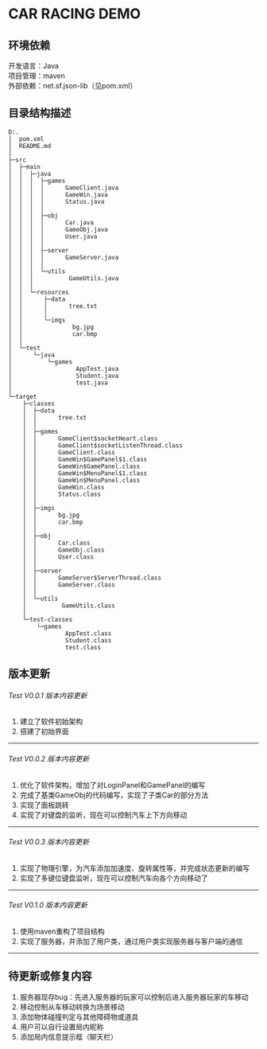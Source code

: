 CAR RACING DEMO
============================

## 环境依赖
开发语言：Java\
项目管理：maven\
外部依赖：net.sf.json-lib（见pom.xml）

## 目录结构描述
    D:.
    │  pom.xml
    │  README.md
    │      
    ├─src
    │  ├─main
    │  │  ├─java
    │  │  │  ├─games
    │  │  │  │      GameClient.java
    │  │  │  │      GameWin.java
    │  │  │  │      Status.java
    │  │  │  │      
    │  │  │  ├─obj
    │  │  │  │      Car.java
    │  │  │  │      GameObj.java
    │  │  │  │      User.java
    │  │  │  │      
    │  │  │  ├─server
    │  │  │  │      GameServer.java
    │  │  │  │      
    │  │  │  └─utils
    │  │  │          GameUtils.java
    │  │  │          
    │  │  └─resources
    │  │      ├─data
    │  │      │      tree.txt
    │  │      │      
    │  │      └─imgs
    │  │              bg.jpg
    │  │              car.bmp
    │  │              
    │  └─test
    │      └─java
    │          └─games
    │                  AppTest.java
    │                  Student.java
    │                  test.java
    │                  
    └─target
        ├─classes
        │  ├─data
        │  │      tree.txt
        │  │      
        │  ├─games
        │  │      GameClient$socketHeart.class
        │  │      GameClient$socketListenThread.class
        │  │      GameClient.class
        │  │      GameWin$GamePanel$1.class
        │  │      GameWin$GamePanel.class
        │  │      GameWin$MenuPanel$1.class
        │  │      GameWin$MenuPanel.class
        │  │      GameWin.class
        │  │      Status.class
        │  │      
        │  ├─imgs
        │  │      bg.jpg
        │  │      car.bmp
        │  │      
        │  ├─obj
        │  │      Car.class
        │  │      GameObj.class
        │  │      User.class
        │  │      
        │  ├─server
        │  │      GameServer$ServerThread.class
        │  │      GameServer.class
        │  │      
        │  └─utils
        │          GameUtils.class
        │          
        └─test-classes
            └─games
                    AppTest.class
                    Student.class
                    test.class

## 版本更新

###### $Test\ V0.0.1\ 版本内容更新$
1. 建立了软件初始架构
2. 搭建了初始界面

---

###### $Test\ V0.0.2\ 版本内容更新$
1. 优化了软件架构，增加了对LoginPanel和GamePanel的编写
2. 完成了基类GameObj的代码编写，实现了子类Car的部分方法
3. 实现了面板跳转
4. 实现了对键盘的监听，现在可以控制汽车上下方向移动
   
---

###### $Test\ V0.0.3\ 版本内容更新$
1. 实现了物理引擎，为汽车添加加速度、旋转属性等，并完成状态更新的编写
2. 实现了多键位键盘监听，现在可以控制汽车向各个方向移动了
   
---

###### $Test\ V0.1.0\ 版本内容更新$
1. 使用maven重构了项目结构
2. 实现了服务器，并添加了用户类，通过用户类实现服务器与客户端的通信
   
---

## 待更新或修复内容
1. 服务器现存bug：先进入服务器的玩家可以控制后进入服务器玩家的车移动
2. 移动控制从车移动转换为场景移动
3. 添加物体碰撞判定与其他障碍物或道具
4. 用户可以自行设置局内昵称
5. 添加局内信息提示框（聊天栏）
